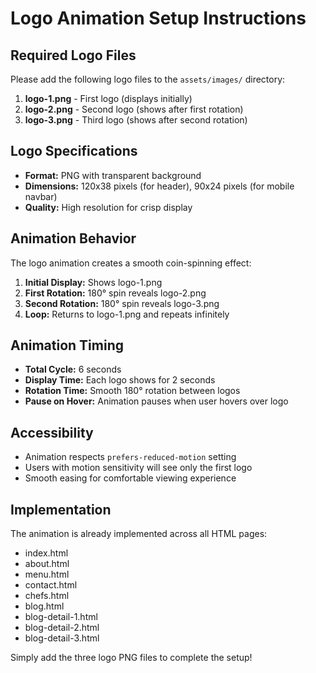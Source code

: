 # Logo Animation Setup Instructions

## Required Logo Files

Please add the following logo files to the `assets/images/` directory:

1. **logo-1.png** - First logo (displays initially)
2. **logo-2.png** - Second logo (shows after first rotation)
3. **logo-3.png** - Third logo (shows after second rotation)

## Logo Specifications

- **Format:** PNG with transparent background
- **Dimensions:** 120x38 pixels (for header), 90x24 pixels (for mobile navbar)
- **Quality:** High resolution for crisp display

## Animation Behavior

The logo animation creates a smooth coin-spinning effect:

1. **Initial Display:** Shows logo-1.png
2. **First Rotation:** 180° spin reveals logo-2.png
3. **Second Rotation:** 180° spin reveals logo-3.png
4. **Loop:** Returns to logo-1.png and repeats infinitely

## Animation Timing

- **Total Cycle:** 6 seconds
- **Display Time:** Each logo shows for 2 seconds
- **Rotation Time:** Smooth 180° rotation between logos
- **Pause on Hover:** Animation pauses when user hovers over logo

## Accessibility

- Animation respects `prefers-reduced-motion` setting
- Users with motion sensitivity will see only the first logo
- Smooth easing for comfortable viewing experience

## Implementation

The animation is already implemented across all HTML pages:
- index.html
- about.html
- menu.html
- contact.html
- chefs.html
- blog.html
- blog-detail-1.html
- blog-detail-2.html
- blog-detail-3.html

Simply add the three logo PNG files to complete the setup!
